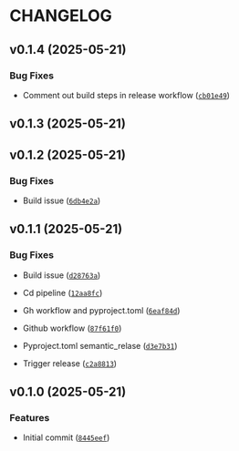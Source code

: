 # CHANGELOG


## v0.1.4 (2025-05-21)

### Bug Fixes

- Comment out build steps in release workflow
  ([`cb01e49`](https://github.com/Datura-ai/celium-sdk/commit/cb01e4902e4395926444ff27cfd2aef3e0bd5d2c))


## v0.1.3 (2025-05-21)


## v0.1.2 (2025-05-21)

### Bug Fixes

- Build issue
  ([`6db4e2a`](https://github.com/Datura-ai/celium-sdk/commit/6db4e2a7d3e4c2ee76e9c98c955e1a1b484089a9))


## v0.1.1 (2025-05-21)

### Bug Fixes

- Build issue
  ([`d28763a`](https://github.com/Datura-ai/celium-sdk/commit/d28763a982cb5df374d5fe9f780b74f965ed8c3c))

- Cd pipeline
  ([`12aa8fc`](https://github.com/Datura-ai/celium-sdk/commit/12aa8fce58f7208bc0a794a120dca05494e17834))

- Gh workflow and pyproject.toml
  ([`6eaf84d`](https://github.com/Datura-ai/celium-sdk/commit/6eaf84dd55bbbbe3d01013f11173fab8407f4b71))

- Github workflow
  ([`87f61f0`](https://github.com/Datura-ai/celium-sdk/commit/87f61f0489cf736a60ed02b00f660f9655565325))

- Pyproject.toml semantic_relase
  ([`d3e7b31`](https://github.com/Datura-ai/celium-sdk/commit/d3e7b31869a434d3a3eadb3ef25a9fb03a1c214f))

- Trigger release
  ([`c2a8813`](https://github.com/Datura-ai/celium-sdk/commit/c2a88136fb736de268d02dd62012b27e5f927ccf))


## v0.1.0 (2025-05-21)

### Features

- Initial commit
  ([`8445eef`](https://github.com/Datura-ai/celium-sdk/commit/8445eefd9cc79191a4bb3381b9b4e8f24f1a8664))

